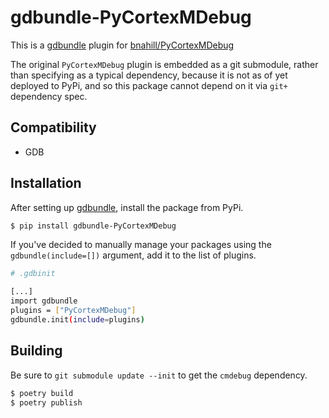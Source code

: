 # gdbundle-PyCortexMDebug

This is a [gdbundle](https://github.com/memfault/gdbundle) plugin for
[bnahill/PyCortexMDebug](https://github.com/bnahill/PyCortexMDebug)

The original `PyCortexMDebug` plugin is embedded as a git submodule, rather than
specifying as a typical dependency, because it is not as of yet deployed to
PyPi, and so this package cannot depend on it via `git+` dependency spec.

## Compatibility

- GDB

## Installation

After setting up [gdbundle](https://github.com/memfault/gdbundle), install the
package from PyPi.

```bash
$ pip install gdbundle-PyCortexMDebug
```

If you've decided to manually manage your packages using the
`gdbundle(include=[])` argument, add it to the list of plugins.

```bash
# .gdbinit

[...]
import gdbundle
plugins = ["PyCortexMDebug"]
gdbundle.init(include=plugins)
```

## Building

Be sure to `git submodule update --init` to get the `cmdebug` dependency.

```bash
$ poetry build
$ poetry publish
```
